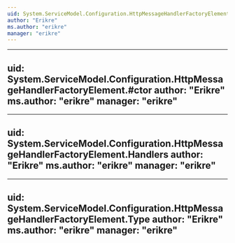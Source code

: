 ```yaml
---
uid: System.ServiceModel.Configuration.HttpMessageHandlerFactoryElement
author: "Erikre"
ms.author: "erikre"
manager: "erikre"
---
```


---
uid: System.ServiceModel.Configuration.HttpMessageHandlerFactoryElement.#ctor
author: "Erikre"
ms.author: "erikre"
manager: "erikre"
---

---
uid: System.ServiceModel.Configuration.HttpMessageHandlerFactoryElement.Handlers
author: "Erikre"
ms.author: "erikre"
manager: "erikre"
---

---
uid: System.ServiceModel.Configuration.HttpMessageHandlerFactoryElement.Type
author: "Erikre"
ms.author: "erikre"
manager: "erikre"
---
